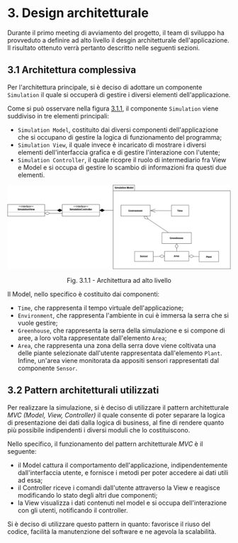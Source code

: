 # 3. Design architetturale
Durante il primo meeting di avviamento del progetto, il team di sviluppo ha provveduto a definire ad alto livello il desgin architetturale dell'applicazione. Il risultato ottenuto verrà pertanto descritto nelle seguenti sezioni.

## 3.1 Architettura complessiva
Per l'architettura principale, si è deciso di adottare un componente `Simulation` il quale si occuperà di gestire i diversi elementi dell'applicazione.

Come si può osservare nella figura [3.1.1], il componente `Simulation` viene suddiviso in tre elementi principali:
- `Simulation Model`, costituito dai diversi componenti dell'applicazione che si occupano di gestire la logica di funzionamento del programma;
- `Simulation View`, il quale invece è incaricato di mostrare i diversi elementi dell'interfaccia grafica e di gestire l'interazione con l'utente;
- `Simulation Controller`, il quale ricopre il ruolo di intermediario fra View e Model e si occupa di gestire lo scambio di informazioni fra questi due elementi.

<div align="center">
  <img src="img/architettura_alto_livello.png" />
  <p> Fig. 3.1.1 - Architettura ad alto livello </p>
</div>

[3.1.1]:img/architettura_alto_livello.png

Il Model, nello specifico è costituito dai componenti:
- `Time`, che rappresenta il tempo virtuale dell'applicazione;
- `Environment`, che rappresenta l'ambiente in cui è immersa la serra che si vuole gestire;
- `Greenhouse`, che rappresenta la serra della simulazione e si compone di aree, a loro volta rappresentate dall'elemento `Area`;
- `Area`, che rappresenta una zona della serra dove viene coltivata una delle piante selezionate dall'utente rappresentata dall'elemento `Plant`. Infine, un'area viene monitorata da appositi sensori rappresentati dal componente `Sensor`.

## 3.2 Pattern architetturali utilizzati

Per realizzare la simulazione, si è deciso di utilizzare il pattern architetturale _MVC (Model, View, Controller)_ il quale consente di poter separare la logica di presentazione dei dati dalla logica di business, al fine di rendere quanto più possibile indipendenti i diversi moduli che lo costituiscono.

Nello specifico, il funzionamento del pattern architetturale _MVC_ è il seguente:

- il Model cattura il comportamento dell'applicazione, indipendentemente dall'interfaccia utente, e fornisce i metodi per poter accedere ai dati utili ad essa;
- il Controller riceve i comandi dall'utente attraverso la View e reagisce modificando lo stato degli altri due componenti;
- la View visualizza i dati contenuti nel model e si occupa dell'interazione con gli utenti, notificando il controller.

Si è deciso di utilizzare questo pattern in quanto: favorisce il riuso del codice, facilità la manutenzione del software e ne agevola la scalabilità.
